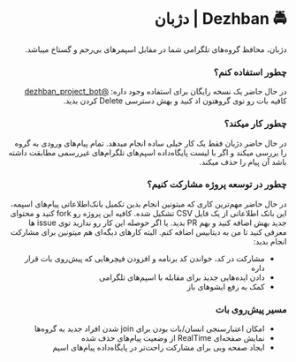 <div dir='rtl'>

<h1>🚔 Dezhban | دژبان  </h1>
دژبان، محافظ گروه‌های تلگرامی شما در مقابل اسپمر‌های بی‌رحم و گستاخ میباشد.

<h3> چطور استفاده کنم؟ </h3>

در حال حاضر یک نسخه رایگان برای استفاده وجود داره: <a href='http://t.me/dezhban_project_bot'>@dezhban_project_bot</a><br>
کافیه بات رو توی گروهتون اد کنید و بهش دسترسی Delete کردن بدید.

<h3> چطور کار میکند؟ </h3>

در حال حاضر دژبان فقط یک کار خیلی ساده انجام میدهد. تمام پیام‌های ورودی به گروه را بررسی میکند و اگر با لیست پایگاه‌داده اسپم‌های تلگرام‌های غیررسمی مطابقت داشته باشد آن پیام را حذف میکند.

<h3> چطور در توسعه پروژه مشارکت کنیم؟ </h3>

در حال حاضر مهم‌ترین کاری که میتونین انجام بدین تکمیل بانک‌اطلاعاتی پیام‌های اسپمه، این بانک اطلاعاتی از یک فایل CSV تشکیل شده. کافیه این پروژه رو fork کنید و محتوای جدید بهش اضافه کنید و بهم PR بدید. یا اگر حوصله این کار رو ندارید توی issue ها معرفی کنید تا من به دیتابیس اضافه کنم. البته کارهای دیگه‌ای هم میتونین برای مشارکت انجام بدید:

<ul>
  <li>مشارکت در کد، خواندن کد برنامه و افزودن فیچرهایی که پیش‌روی بات قرار داره</li>
  <li>دادن ایده‌هایی جدید برای مقابله با اسپم‌های تلگرامی</li>
  <li>کمک به رفع ایشو‌های باز</li>
</ul>

<h3> مسیر پیش‌روی بات </h3>
<ul>
  <li>امکان اعتبارسنجی انسان/بات بودن برای join شدن افراد جدید به گروه‌ها</li>
  <li>نمایش صفحه‌ای RealTime از وضعیت پیام‌های حذف شده</li>
  <li>ایجاد صفحه وبی برای مشارکت راحت‌تر در پایگاه‌داده پیام‌های اسپم</li>  
</ul>

</div>
